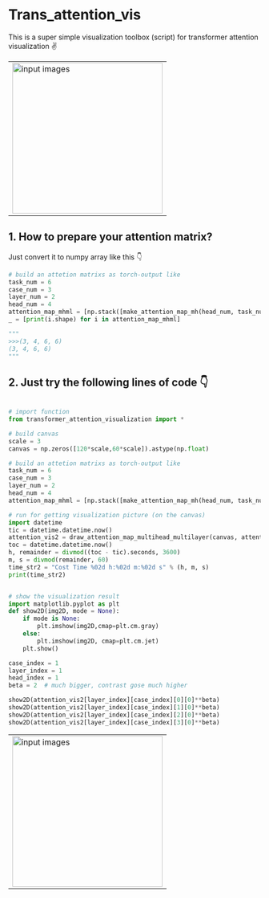 # Trans_attention_vis
This is a super simple visualization toolbox (script) for transformer attention visualization ✌

<table>

<!-- Line 1: Original Input -->
<tr>
<td><img src="https://github.com/WAMAWAMA/trans_attention_vis/blob/main/pic/demo.jpg" height="300" width="300" alt="input images"></td>
</tr>

</table>

## 1. How to prepare your attention matrix?
Just convert it to numpy array like this 👇
```python
# build an attetion matrixs as torch-output like
task_num = 6
case_num = 3
layer_num = 2
head_num = 4
attention_map_mhml = [np.stack([make_attention_map_mh(head_num, task_num)]*case_num, 0) for _ in range(layer_num)] # 4cases' 3 layers attention, with 3 head per layer( 每个case相同）
_ = [print(i.shape) for i in attention_map_mhml]

"""
>>>(3, 4, 6, 6)
(3, 4, 6, 6)
"""

```

## 2. Just try the following lines of code 👇
```python

# import function
from transformer_attention_visualization import *

# build canvas
scale = 3
canvas = np.zeros([120*scale,60*scale]).astype(np.float)

# build an attetion matrixs as torch-output like
task_num = 6
case_num = 3
layer_num = 2
head_num = 4
attention_map_mhml = [np.stack([make_attention_map_mh(head_num, task_num)]*case_num, 0) for _ in range(layer_num)] # 4cases' 3 layers attention, with 3 head per layer( 每个case相同）

# run for getting visualization picture (on the canvas)
import datetime
tic = datetime.datetime.now()
attention_vis2 = draw_attention_map_multihead_multilayer(canvas, attention_map_mhml, line_width=0.007)
toc = datetime.datetime.now()
h, remainder = divmod((toc - tic).seconds, 3600)
m, s = divmod(remainder, 60)
time_str2 = "Cost Time %02d h:%02d m:%02d s" % (h, m, s)
print(time_str2)


# show the visualization result
import matplotlib.pyplot as plt
def show2D(img2D, mode = None):
    if mode is None:
        plt.imshow(img2D,cmap=plt.cm.gray)
    else:
        plt.imshow(img2D, cmap=plt.cm.jet)
    plt.show()

case_index = 1
layer_index = 1
head_index = 1
beta = 2  # much bigger, contrast gose much higher

show2D(attention_vis2[layer_index][case_index][0][0]**beta)
show2D(attention_vis2[layer_index][case_index][1][0]**beta)
show2D(attention_vis2[layer_index][case_index][2][0]**beta)
show2D(attention_vis2[layer_index][case_index][3][0]**beta)
```
<table>

<!-- Line 1: Original Input -->
<tr>
<td><img src="https://github.com/WAMAWAMA/trans_attention_vis/blob/main/pic/demo.jpg" height="300" width="300" alt="input images"></td>
</tr>

</table>
